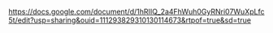 https://docs.google.com/document/d/1hRIIQ_2a4FhWuh0GyRNri07WuXpLfc5t/edit?usp=sharing&ouid=111293829310130114673&rtpof=true&sd=true
